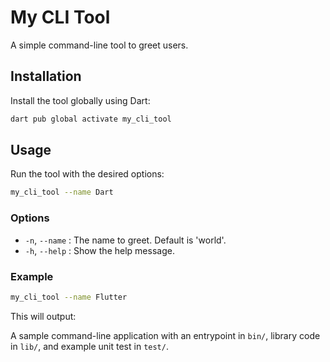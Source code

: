 # My CLI Tool

A simple command-line tool to greet users.

## Installation

Install the tool globally using Dart:

```sh
dart pub global activate my_cli_tool
```

## Usage

Run the tool with the desired options:

```sh
my_cli_tool --name Dart
```

### Options

- `-n`, `--name` : The name to greet. Default is 'world'.
- `-h`, `--help` : Show the help message.

### Example

```sh
my_cli_tool --name Flutter
```

This will output:

A sample command-line application with an entrypoint in `bin/`, library code
in `lib/`, and example unit test in `test/`.
